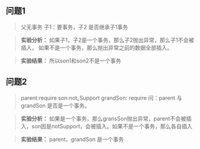 ## 问题1

> 父无事务 子1：要事务，子2 是否继承子1事务

> **实验分析：** 如果子1，子2是一个事务，那么子2抛出异常，那么子1不会被插入，
>                        如果不是一个事务，那么抛出异常之前的数据全部插入。

> **实验结果：** 所以son1和son2不是一个事务



## 问题2

> parent:require son:not_Support  grandSon: require
> 问：parent 与 grandSon 是否是一个事务。

> **实验分析：**  如果是一个事务，那么gransSon抛出异常，parent不会被插入，son因是notSupport，会被插入。如果不是一个事务，那么各自插入

> **实验结果：**  parent，grandSon 是一个事务

